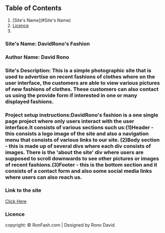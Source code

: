 

## Table of Contents

1. [Site's Name](#Site's Name)
2. [Licence](#licence)
3. 
### Site's Name: DavidRono's Fashion
### Author Name: David Rono
### Site's Description: This is a simple photographic site that is used to advertise on recent fashions of clothes where on the user interface, the customers are able to view various pictures of new fashions of clothes. These customers can also contact us using the provide form if interested in one or many displayed fashions.
### Project setup instructions:DavidRono's fashion is a one single page project where only users interact with the user interface.It consists of various sections such us:(1)Header - this consists a logo image of the site and also a navigation menu that consists of various links to our site. (2)Body section - this is made up of several divs where each div consists of images. There is the 'about the site' div where users are supposed to scroll downwards to see other pictures or images of recent fashions.(3)Footer - this is the bottom section and it consists of a contact form and also some social media links where users can also reach us.
### Link to the site
[Click Here](https://davidkibetrono.github.io/IP/)
### Licence
copyright: © RonFash.com | Designed by Rono David.
